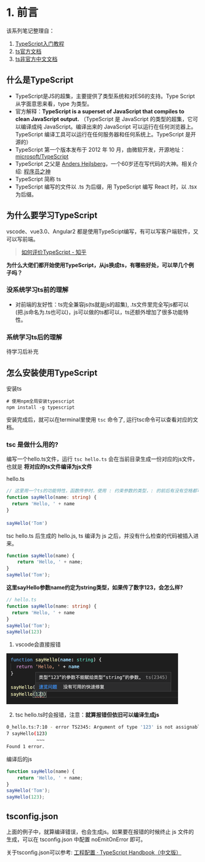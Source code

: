 

# 1. 前言



该系列笔记整理自：
1. [TypeScript入门教程](https://ts.xcatliu.com/)
2. [ts官方文档](http://www.typescriptlang.org/docs/home.html)
3. [ts非官方中文文档](https://zhongsp.gitbooks.io/typescript-handbook/content/)

## 什么是TypeScript
- TypeScript是JS的超集，主要提供了类型系统和对ES6的支持。Type Script 从字面意思来看，type 为类型。
- 官方解释：**TypeScript is a superset of JavaScript that compiles to clean JavaScript output.** （TypeScript 是 JavaScript 的类型的超集，它可以编译成纯 JavaScript。编译出来的 JavaScript 可以运行在任何浏览器上。TypeScript 编译工具可以运行在任何服务器和任何系统上。TypeScript 是开源的）
- TypeScript 第一个版本发布于 2012 年 10 月，由微软开发，开源地址：[microsoft/TypeScript](https://github.com/Microsoft/TypeScript)
- TypeScript 之父是 [Anders Hejlsberg](https://github.com/ahejlsberg)，一个60岁还在写代码的大神。相关介绍: [程序员之神](https://mp.weixin.qq.com/s/zyxpaouWaUcb5jS5kGJg4Q)
- TypeScript 简称 ts
- TypeScript 编写的文件以 .ts 为后缀，用 TypeScript 编写 React 时，以 .tsx 为后缀。

## 为什么要学习TypeScript
vscode、vue3.0、Angular2 都是使用TypeScipt编写，有可以写客户端软件，又可以写前端。

> [如何评价TypeScript - 知乎](https://www.zhihu.com/question/21879449)

**为什么大佬们都开始使用TypeScript，从js换成ts，有哪些好处，可以举几个例子吗？**

### 没系统学习ts前的理解
- 对前端的友好性：ts完全兼容js(ts就是js的超集), .ts文件里完全写js都可以(把.js命名为.ts也可以)，js可以做的ts都可以，ts还额外增加了很多功能特性。

### 系统学习ts后的理解
待学习后补充

## 怎么安装使用TypeScript
安装ts
```shell
# 使用npm全局安装typescript
npm install -g typescript
```
安装完成后，就可以在terminal里使用 `tsc` 命令了, 运行tsc命令可以查看对应的文档。

### tsc 是做什么用的?
编写一个hello.ts文件，运行 `tsc hello.ts` 会在当前目录生成一份对应的js文件，也就是 **将对应的ts文件编译为js文件**

hello.ts
```ts
// 这里用一个ts的功能特性，函数传参时，使用 : 约束参数的类型，: 的前后有没有空格都可以。
function sayHello(name: string) {
  return 'Hello, ' + name
}

sayHello('Tom')
```
tsc hello.ts 后生成的 hello.js, ts 编译为 js 之后，并没有什么检查的代码被插入进来。
```js
function sayHello(name) {
    return 'Hello, ' + name;
}
sayHello('Tom');
```

**这里sayHello参数name约定为string类型，如果传了数字123，会怎么样?**
```ts
// hello.ts
function sayHello(name: string) {
  return 'Hello, ' + name
}
sayHello('Tom');
sayHello(123)
```
1. vscode会直接报错

![0_0_vscode_check.png](/images/ts/0_0_vscode_check.png)

2. tsc hello.ts时会报错，注意：**就算报错但依旧可以编译生成js**
```sh
0_hello.ts:7:10 - error TS2345: Argument of type '123' is not assignable to parameter of type 'string'.
7 sayHello(123)
           ~~~
Found 1 error.
```
编译后的js
```js
function sayHello(name) {
    return 'Hello, ' + name;
}
sayHello('Tom');
sayHello(123);
```

## tsconfig.json
上面的例子中，就算编译错误，也会生成js。如果要在报错的时候终止 js 文件的生成，可以在 tsconfig.json 中配置 noEmitOnError 即可。

关于tsconfig.json可以参考: [工程配置 · TypeScript Handbook（中文版）](https://zhongsp.gitbooks.io/typescript-handbook/content/doc/handbook/tsconfig.json.html) 


